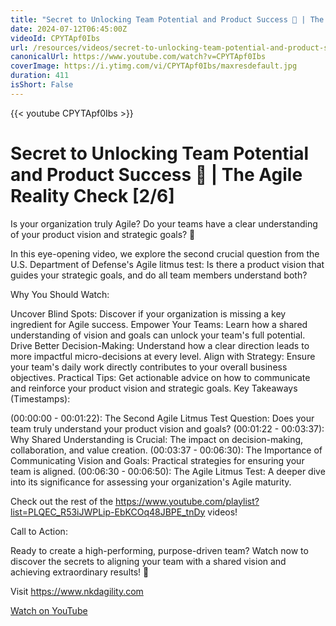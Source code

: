 ```yaml
---
title: "Secret to Unlocking Team Potential and Product Success 🚀 | The Agile Reality Check [2/6]"
date: 2024-07-12T06:45:00Z
videoId: CPYTApf0Ibs
url: /resources/videos/secret-to-unlocking-team-potential-and-product-success-🚀-the-agile-reality-check-[2-6]
canonicalUrl: https://www.youtube.com/watch?v=CPYTApf0Ibs
coverImage: https://i.ytimg.com/vi/CPYTApf0Ibs/maxresdefault.jpg
duration: 411
isShort: False
---
```


{{< youtube CPYTApf0Ibs >}}

# Secret to Unlocking Team Potential and Product Success 🚀 | The Agile Reality Check [2/6]

Is your organization truly Agile? Do your teams have a clear understanding of your product vision and strategic goals? 🎯

In this eye-opening video, we explore the second crucial question from the U.S. Department of Defense's Agile litmus test: Is there a product vision that guides your strategic goals, and do all team members understand both?

Why You Should Watch:

Uncover Blind Spots: Discover if your organization is missing a key ingredient for Agile success.
Empower Your Teams: Learn how a shared understanding of vision and goals can unlock your team's full potential.
Drive Better Decision-Making: Understand how a clear direction leads to more impactful micro-decisions at every level.
Align with Strategy: Ensure your team's daily work directly contributes to your overall business objectives.
Practical Tips: Get actionable advice on how to communicate and reinforce your product vision and strategic goals.
Key Takeaways (Timestamps):

(00:00:00 - 00:01:22): The Second Agile Litmus Test Question: Does your team truly understand your product vision and goals?
(00:01:22 - 00:03:37): Why Shared Understanding is Crucial: The impact on decision-making, collaboration, and value creation.
(00:03:37 - 00:06:30): The Importance of Communicating Vision and Goals: Practical strategies for ensuring your team is aligned.
(00:06:30 - 00:06:50): The Agile Litmus Test: A deeper dive into its significance for assessing your organization's Agile maturity.

Check out the rest of the https://www.youtube.com/playlist?list=PLQEC_R53iJWPLip-EbKCOq48JBPE_tnDy videos!

Call to Action:

Ready to create a high-performing, purpose-driven team? Watch now to discover the secrets to aligning your team with a shared vision and achieving extraordinary results! 💪

Visit https://www.nkdagility.com

[Watch on YouTube](https://www.youtube.com/watch?v=CPYTApf0Ibs)
